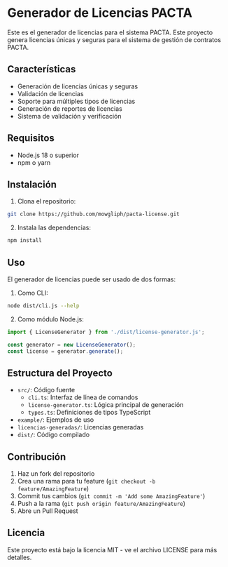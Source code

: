 # Generador de Licencias PACTA

Este es el generador de licencias para el sistema PACTA. Este proyecto genera licencias únicas y seguras para el sistema de gestión de contratos PACTA.

## Características

- Generación de licencias únicas y seguras
- Validación de licencias
- Soporte para múltiples tipos de licencias
- Generación de reportes de licencias
- Sistema de validación y verificación

## Requisitos

- Node.js 18 o superior
- npm o yarn

## Instalación

1. Clona el repositorio:
```bash
git clone https://github.com/mowgliph/pacta-license.git
```

2. Instala las dependencias:
```bash
npm install
```

## Uso

El generador de licencias puede ser usado de dos formas:

1. Como CLI:
```bash
node dist/cli.js --help
```

2. Como módulo Node.js:
```javascript
import { LicenseGenerator } from './dist/license-generator.js';

const generator = new LicenseGenerator();
const license = generator.generate();
```

## Estructura del Proyecto

- `src/`: Código fuente
  - `cli.ts`: Interfaz de línea de comandos
  - `license-generator.ts`: Lógica principal de generación
  - `types.ts`: Definiciones de tipos TypeScript
- `example/`: Ejemplos de uso
- `licencias-generadas/`: Licencias generadas
- `dist/`: Código compilado

## Contribución

1. Haz un fork del repositorio
2. Crea una rama para tu feature (`git checkout -b feature/AmazingFeature`)
3. Commit tus cambios (`git commit -m 'Add some AmazingFeature'`)
4. Push a la rama (`git push origin feature/AmazingFeature`)
5. Abre un Pull Request

## Licencia

Este proyecto está bajo la licencia MIT - ve el archivo LICENSE para más detalles.
